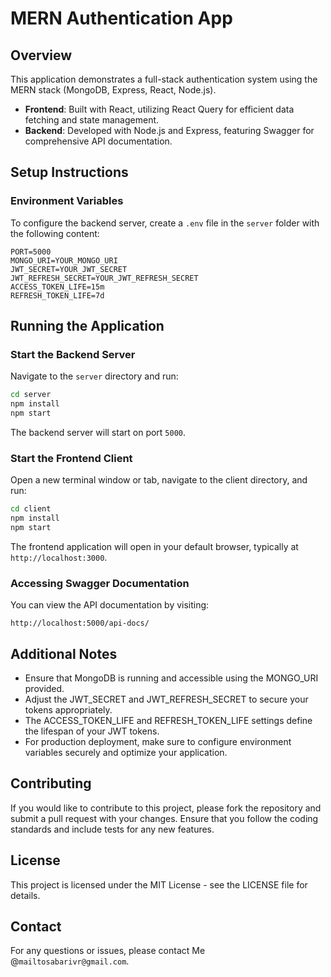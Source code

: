 # MERN Authentication App

## Overview

This application demonstrates a full-stack authentication system using the MERN stack (MongoDB, Express, React, Node.js). 

- **Frontend**: Built with React, utilizing React Query for efficient data fetching and state management.
- **Backend**: Developed with Node.js and Express, featuring Swagger for comprehensive API documentation.

## Setup Instructions

### Environment Variables

To configure the backend server, create a `.env` file in the `server` folder with the following content:

```env
PORT=5000
MONGO_URI=YOUR_MONGO_URI
JWT_SECRET=YOUR_JWT_SECRET
JWT_REFRESH_SECRET=YOUR_JWT_REFRESH_SECRET
ACCESS_TOKEN_LIFE=15m
REFRESH_TOKEN_LIFE=7d
```

## Running the Application

### Start the Backend Server

Navigate to the `server` directory and run:

```bash
cd server
npm install
npm start
```

The backend server will start on port `5000`.

### Start the Frontend Client

Open a new terminal window or tab, navigate to the client directory, and run:

```bash
cd client
npm install
npm start
```

The frontend application will open in your default browser, typically at `http://localhost:3000`.

### Accessing Swagger Documentation
You can view the API documentation by visiting:

`http://localhost:5000/api-docs/`

## Additional Notes

- Ensure that MongoDB is running and accessible using the MONGO_URI provided.
- Adjust the JWT_SECRET and JWT_REFRESH_SECRET to secure your tokens appropriately.
- The ACCESS_TOKEN_LIFE and REFRESH_TOKEN_LIFE settings define the lifespan of your JWT tokens.
- For production deployment, make sure to configure environment variables securely and optimize your application.

## Contributing
If you would like to contribute to this project, please fork the repository and submit a pull request with your changes. Ensure that you follow the coding standards and include tests for any new features.

## License
This project is licensed under the MIT License - see the LICENSE file for details.

## Contact
For any questions or issues, please contact Me @`mailtosabarivr@gmail.com`.


